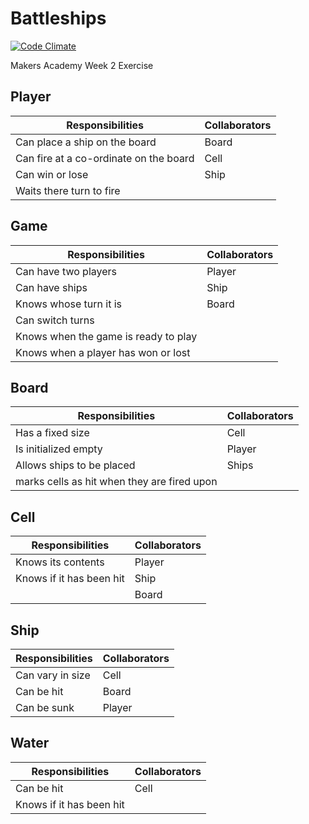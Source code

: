 Battleships
===========
[![Code Climate](https://codeclimate.com/github/ralake/Battleships/badges/gpa.svg)](https://codeclimate.com/github/ralake/Battleships)

Makers Academy Week 2 Exercise
 
Player
------

| Responsibilities | Collaborators |
-------------------|---------------|
| Can place a ship on the board | Board |
| Can fire at a co-ordinate on the board | Cell |
| Can win or lose | Ship |
| Waits there turn to fire |

Game
-----

| Responsibilities | Collaborators |
-------------------|---------------|
| Can have two players | Player |
| Can have ships | Ship |
| Knows whose turn it is | Board |
| Can switch turns | |
| Knows when the game is ready to play | |
| Knows when a player has won or lost | |


Board
-----

| Responsibilities | Collaborators |
-------------------|---------------|
| Has a fixed size | Cell |  
| Is initialized empty | Player |
| Allows ships to be placed | Ships |
| marks cells as hit when they are fired upon | |    

Cell
----

| Responsibilities | Collaborators |
-------------------|--------------
| Knows its contents | Player |          
| Knows if it has been hit | Ship |
| | Board |


Ship
----

| Responsibilities | Collaborators |
-------------------|---------------|
| Can vary in size | Cell |
| Can be hit | Board |
| Can be sunk | Player |

Water
-----

| Responsibilities | Collaborators |
-------------------|---------------|
| Can be hit | Cell |
| Knows if it has been hit | |



